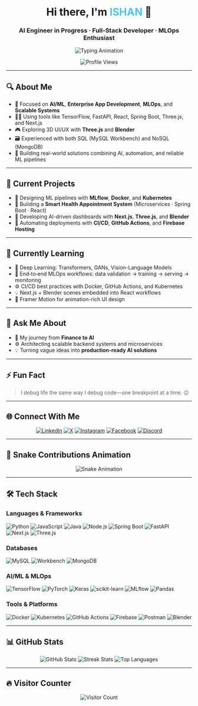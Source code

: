 <h1 align="center">Hi there, I'm <span style="color:#4FC3F7;">ISHAN</span> 👋</h1>
<h3 align="center">AI Engineer in Progress · Full‑Stack Developer · MLOps Enthusiast</h3>

<p align="center">
  <img src="https://readme-typing-svg.demolab.com?font=Fira+Code&weight=600&size=24&pause=1500&color=4FC3F7&center=true&vCenter=true&width=750&height=45&lines=🚀+Crafting+AI+Solutions+with+Purpose;🧠+Building+Smart+Apps+from+Scratch;⚙️+MLOps+Driven+by+Automation+%26+CI%2FCD;🎯+Turning+Ideas+into+Impactful+Code;🌐+Always+Learning%2C+Always+Building" alt="Typing Animation" />
</p>

<p align="center">
  <img src="https://komarev.com/ghpvc/?username=WAH-ISHAN&style=flat-square&color=4FC3F7" alt="Profile Views" />
</p>

---

## 🔍 About Me

- 🧠 Focused on **AI/ML**, **Enterprise App Development**, **MLOps**, and **Scalable Systems**
- 👨‍💻 Using tools like TensorFlow, FastAPI, React, Spring Boot, Three.js, and Next.js
- 🎮 Exploring 3D UI/UX with **Three.js** and **Blender**
- 🗃️ Experienced with both SQL (MySQL Workbench) and NoSQL (MongoDB)
- 🔄 Building real-world solutions combining AI, automation, and reliable ML pipelines

---

## 💼 Current Projects

- 🤖 Designing ML pipelines with **MLflow**, **Docker**, and **Kubernetes**
- 🏥 Building a **Smart Health Appointment System** (Microservices · Spring Boot · React)
- 🧠 Developing AI-driven dashboards with **Next.js**, **Three.js**, and **Blender**
- 🚀 Automating deployments with **CI/CD**, **GitHub Actions**, and **Firebase Hosting**

---

## 🌱 Currently Learning

- 🔬 Deep Learning: Transformers, GANs, Vision-Language Models
- 🧪 End‑to‑end MLOps workflows: data validation → training → serving → monitoring
- ⚙️ CI/CD best practices with Docker, GitHub Actions, and Kubernetes
- 💡 Next.js + Blender scenes embedded into React workflows
- 🎨 Framer Motion for animation-rich UI design

---

## 🧠 Ask Me About

- 🔁 My journey from **Finance to AI**
- ⚙️ Architecting scalable backend systems and microservices
- 💡 Turning vague ideas into **production-ready AI solutions**

---

## ⚡ Fun Fact

> I debug life the same way I debug code—one breakpoint at a time. 😉

---

## 🌐 Connect With Me

<p align="center">
  <a href="https://linkedin.com/in/WAHISHAN" target="_blank"><img alt="LinkedIn" src="https://img.shields.io/badge/LinkedIn-blue?style=for-the-badge&logo=linkedin&logoColor=white" /></a>
  <a href="https://x.com/Hasindu" target="_blank"><img alt="X" src="https://img.shields.io/badge/X-black?style=for-the-badge&logo=x&logoColor=white" /></a>
  <a href="https://instagram.com/Shaan" target="_blank"><img alt="Instagram" src="https://img.shields.io/badge/Instagram-%23E4405F?style=for-the-badge&logo=instagram&logoColor=white" /></a>
  <a href="https://facebook.com/hasinduishan" target="_blank"><img alt="Facebook" src="https://img.shields.io/badge/Facebook-%231877F2?style=for-the-badge&logo=facebook&logoColor=white" /></a>
  <a href="https://discord.gg/ishan048896" target="_blank"><img alt="Discord" src="https://img.shields.io/badge/Discord-%237289DA?style=for-the-badge&logo=discord&logoColor=white" /></a>
</p>

---

## 🐍 Snake Contributions Animation

<!-- If this doesn't work, you can host snake.svg using GitHub Actions -->
<p align="center">
  <img src="https://github.com/WAH-ISHAN/WAH-ISHAN/blob/output/github-contribution-grid-snake.svg" alt="Snake Animation" />
</p>

---

## 🛠️ Tech Stack

### Languages & Frameworks

![Python](https://img.shields.io/badge/python-3670A0?style=for-the-badge&logo=python&logoColor=ffdd54)
![JavaScript](https://img.shields.io/badge/javascript-%23323330?style=for-the-badge&logo=javascript)
![Java](https://img.shields.io/badge/java-%23ED8B00?style=for-the-badge&logo=openjdk&logoColor=white)
![Node.js](https://img.shields.io/badge/node.js-6DA55F?style=for-the-badge&logo=node.js)
![Spring Boot](https://img.shields.io/badge/SpringBoot-%236DB33F?style=for-the-badge&logo=springboot&logoColor=white)
![FastAPI](https://img.shields.io/badge/FastAPI-005571?style=for-the-badge&logo=fastapi)
![Next.js](https://img.shields.io/badge/Next.js-black?style=for-the-badge&logo=next.js)
![Three.js](https://img.shields.io/badge/three.js-black?style=for-the-badge&logo=three.js)

### Databases

![MySQL](https://img.shields.io/badge/mysql-%2300f?style=for-the-badge&logo=mysql&logoColor=white)
![Workbench](https://img.shields.io/badge/MySQL%20Workbench-%230075B8?style=for-the-badge&logo=mysql&logoColor=white)
![MongoDB](https://img.shields.io/badge/MongoDB-%234ea94b?style=for-the-badge&logo=mongodb&logoColor=white)

### AI/ML & MLOps

![TensorFlow](https://img.shields.io/badge/TensorFlow-%23FF6F00?style=for-the-badge&logo=TensorFlow&logoColor=white)
![PyTorch](https://img.shields.io/badge/PyTorch-%23EE4C2C?style=for-the-badge&logo=PyTorch&logoColor=white)
![Keras](https://img.shields.io/badge/Keras-%23D00000?style=for-the-badge&logo=Keras&logoColor=white)
![scikit-learn](https://img.shields.io/badge/scikit--learn-%23F7931E?style=for-the-badge&logo=scikit-learn&logoColor=white)
![MLflow](https://img.shields.io/badge/MLflow-0055A2?style=for-the-badge&logo=mlflow&logoColor=white)
![Pandas](https://img.shields.io/badge/pandas-%23150458?style=for-the-badge&logo=pandas&logoColor=white)

### Tools & Platforms

![Docker](https://img.shields.io/badge/docker-%230db7ed?style=for-the-badge&logo=docker&logoColor=white)
![Kubernetes](https://img.shields.io/badge/kubernetes-%23326ce5?style=for-the-badge&logo=kubernetes&logoColor=white)
![GitHub Actions](https://img.shields.io/badge/GitHub_Actions-%232671E5?style=for-the-badge&logo=githubactions&logoColor=white)
![Firebase](https://img.shields.io/badge/firebase-a08021?style=for-the-badge&logo=firebase&logoColor=ffcd34)
![Postman](https://img.shields.io/badge/Postman-FF6C37?style=for-the-badge&logo=postman&logoColor=white)
![Blender](https://img.shields.io/badge/Blender-F5792A?style=for-the-badge&logo=blender&logoColor=white)

---

## 📊 GitHub Stats

<p align="center">
  <img src="https://github-readme-stats.vercel.app/api?username=WAH-ISHAN&theme=tokyonight&show_icons=true&hide_border=false" alt="GitHub Stats" />
  <img src="https://github-readme-streak-stats.herokuapp.com/?user=WAH-ISHAN&theme=tokyonight&hide_border=false" alt="Streak Stats" />
  <img src="https://github-readme-stats.vercel.app/api/top-langs/?username=WAH-ISHAN&layout=compact&theme=tokyonight&hide_border=false" alt="Top Languages" />
</p>

---

## 🔥 Visitor Counter

<p align="center">
  <img src="https://visitcount.itsvg.in/api?id=WAH-ISHAN&icon=6&color=12" alt="Visitor Count" />
</p>
